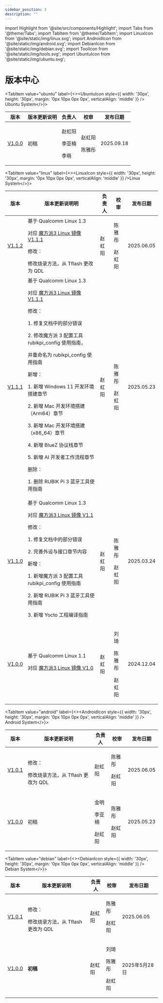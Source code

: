 ```yaml
---
sidebar_position: 3
description: ""
---
```


import Highlight from '@site/src/components/Highlight';
import Tabs from '@theme/Tabs';
import TabItem from '@theme/TabItem';
import LinuxIcon from '@site/static/img/linux.svg';
import AndroidIcon from '@site/static/img/android.svg';
import DebianIcon from '@site/static/img/debian.svg';
import ToolIcon from '@site/static/img/tools.svg';
import UbuntuIcon from '@site/static/img/ubuntu.svg';


# 版本中心

<Tabs>

 <TabItem value="ubuntu" label={<><UbuntuIcon style={{ width: '30px', height: '30px', margin: '0px 10px 0px 0px', verticalAlign: 'middle' }} /> Ubuntu System</>}>

| 版本     | 版本更新说明 | 负责人      | 校审     | 发布日期       |
| ------ | ------ | -------- | ------ | ---------- |
| [V1.0.0](/docs/rubik-pi-3-user-manual/1.0.0-a/get-started) | 初稿 | <p>赵虹阳</p><p>李亚楠</p><p>李萌</p> | <p>赵虹阳</p><p>陈雅彤</p> | 2025.09.18 |

  </TabItem>

  <TabItem value="linux" label={<><LinuxIcon style={{ width: '30px', height: '30px', margin: '0px 10px 0px 0px', verticalAlign: 'middle' }} />Linux System</>}>

  | 版本     | 版本更新说明明                                                                                                                                                                                              | 负责人  | 校审          | 发布日期          |
| ------ | ---------------------------------------------------------------------------------------------------------------------------------------- | --- | ----------- | ------------ |
| [V1.1.2](/docs/rubik-pi-3-user-manual/1.1.2/get-started) | 基于 Qualcomm Linux 1.3<p>对应 <a href="https://thundercomm.s3-accelerate.amazonaws.com/uploads/web/rubik-pi-3/20250422/FlatBuild_RUBIKPi-3_xx.xx_LE1.0.R.debug.FC.r001003.zip" target="_blank" rel="noopener noreferrer">魔方派3 Linux 镜像 V1.1.1</a></p><p>修改：</p>修改烧录方法，从 Tflash 更改为 QDL | <p>赵虹阳</p> | <p>陈雅彤</p><p>赵虹阳</p> | 2025.06.05 |
| [V1.1.1](/docs/rubik-pi-3-user-manual/1.1.1/get-started) | 基于 Qualcomm Linux 1.3<p>对应 <a href="https://thundercomm.s3-accelerate.amazonaws.com/uploads/web/rubik-pi-3/20250422/FlatBuild_RUBIKPi-3_xx.xx_LE1.0.R.debug.FC.r001003.zip" target="_blank" rel="noopener noreferrer">魔方派3 Linux 镜像 V1.1.1</a></p><p>修改：</p><p>1. 修复文档中的部分错误</p><p>2. 修改魔方派 3 配置工具 rubikpi_config 使用指南，</p><p>并重命名为 rubikpi_config 使用指南</p><p>新增：</p><p>1. 新增 Windows 11 开发环境搭建章节</p><p>2. 新增 Mac 开发环境搭建（Arm64）章节</p><p>3. 新增 Mac 开发环境搭建（x86_64）章节</p><p>4. 新增 BlueZ 协议栈章节</p><p>5. 新增 AI 开发者工作流程章节</p><p>删除：</p> <p>1. 删除 RUBIK Pi 3 蓝牙工具使用指南</p>| 赵虹阳 | <p>陈雅彤</p><p>赵虹阳</p>      | 2025.05.23   |
| [V1.1.0](/docs/rubik-pi-3-user-manual/1.1.0/quick-start)  | 基于 Qualcomm Linux 1.3<p>对应 <a href="https://thundercomm.s3-accelerate.amazonaws.com/uploads/web/rubik-pi-3/20250313/FlatBuild_RUBIKPi-3_xx.xx_LE1.0.R.debug.FC.r000002.zip" target="_blank" rel="noopener noreferrer">魔方派3 Linux 镜像 V1.1</a></p><p>修改：</p><p>1. 修复文档中的部分错误</p><p>2. 完善外设与接口章节内容</p><p>新增：</p> <p>1. 新增魔方派 3 配置工具 rubikpi_config 使用指南</p><p>2. 新增 RUBIK Pi 3 蓝牙工具使用指南</p><p>3. 新增 Yocto 工程编译指南 </p>   | 赵虹阳 | <p>陈雅彤</p><p>赵虹阳</p> |  2025.03.24  |
| [V1.0.0](/docs/rubik-pi-3-user-manual/1.0.0/quick-start)   | 基于 Qualcomm Linux 1.1<p>对应 <a href="https://thundercomm.s3-accelerate.amazonaws.com/uploads/web/rubik-pi-3/FlatBuild_RUBIKPi-3_xx.xx_LE1.0.R.debug.FC.r000001.zip" target="_blank" rel="noopener noreferrer">魔方派3 Linux 镜像 V1.0</a> </p>                    | 赵虹阳 | <p>刘琦</p><p>陈雅彤</p><p>赵虹阳</p>    | 2024.12.04   |






  </TabItem>

  <TabItem value="android" label={<><AndroidIcon style={{ width: '30px', height: '30px', margin: '0px 10px 0px 0px', verticalAlign: 'middle' }} /> Android System</>}>

| 版本     | 版本更新说明 | 负责人      | 校审     | 发布日期       |
| ------ | ------ | -------- | ------ | ---------- |
| [V1.0.1](/docs/rubik-pi-3-user-manual/1.0.1-a/get-started) | <p>修改：</p>修改烧录方法，从 Tflash 更改为 QDL | <p>赵虹阳</p> | <p>陈雅彤</p><p>赵虹阳</p> | 2025.06.05 |
| [V1.0.0](/docs/rubik-pi-3-user-manual/1.0.0-a/get-started) | 初稿 | <p>金明</p><p>李亚楠</p><p>赵虹阳</p> | <p>陈雅彤</p><p>赵虹阳</p> | 2025.05.23 |



  </TabItem>

  <TabItem value="debian" label={<><DebianIcon style={{ width: '30px', height: '30px', margin: '0px 10px 0px 0px',  verticalAlign: 'middle' }} /> Debian System</>}>
   
| 版本     | 版本更新说明  | 负责人 | 校审       | 发布日期 |
| ------ | ------- | --- | -------- | ---- |
| [V1.0.1](/docs/rubik-pi-3-user-manual/1.0.1-d/get-started) | <p>修改：</p>修改烧录方法，从 Tflash 更改为 QDL | <p>赵虹阳</p> | <p>陈雅彤</p><p>赵虹阳</p> | 2025.06.05 |
| [V1.0.0](/docs/rubik-pi-3-user-manual/1.0.0-d/get-started) | **初稿** | 赵虹阳 | <p>刘琦</p><p>陈雅彤</p><p>赵虹阳</p> | 2025年5月28日     |

  </TabItem>


</Tabs>